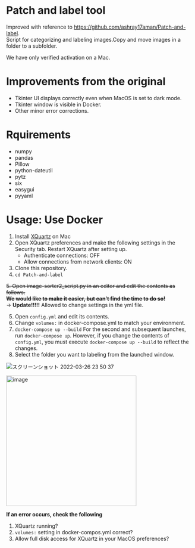 # Patch and label tool
Improved with reference to https://github.com/ashray17aman/Patch-and-label.  
Script for categorizing and labeling images.Copy and move images in a folder to a subfolder.  

We have only verified activation on a Mac.

# Improvements from the original
- Tkinter UI displays correctly even when MacOS is set to dark mode.
- Tkinter window is visible in Docker.
- Other minor error corrections.

# Rquirements
- numpy
- pandas
- Pillow
- python-dateutil
- pytz
- six
- easygui
- pyyaml

# Usage: Use Docker
1. Install [XQuartz](https://www.xquartz.org) on Mac
2. Open XQuartz preferences and make the following settings in the Security tab. Restart XQuartz after setting up.
   - Authenticate connections: OFF
   - Allow connections from network clients: ON  
3. Clone this repository.
4. `cd Patch-and-label`  

~~5. Open image-sorter2_script.py in an editor and edit the contents as follows.~~  
~~**We would like to make it easier, but can't find the time to do so!**~~  
-> **Update!!!!!**
Allowed to change settings in the yml file.

5. Open `config.yml` and edit its contents.
6. Change `volumes:` in docker-compose.yml to match your environment.  
7. `docker-compose up --build` 
For the second and subsequent launches, run `docker-compose up`.
However, if you change the contents of `config.yml`, you must execute `docker-compose up --build` to reflect the changes.
8. Select the folder you want to labeling from the launched window.

![スクリーンショット 2022-03-26 23 50 37](https://user-images.githubusercontent.com/40049003/160245002-6b03b809-e195-4bbd-b461-5a840591b2ed.jpg)

<img width="350" alt="image" src="https://user-images.githubusercontent.com/40049003/160072640-4f031d09-f674-4823-8756-f35f8f94431d.png">

**If an error occurs, check the following**
1. XQuartz running?
2. `volumes:` setting in docker-compos.yml correct?
3. Allow full disk access for XQuartz in your MacOS preferences?

